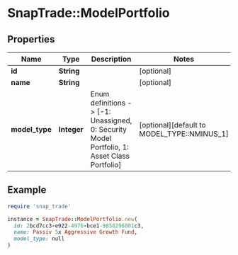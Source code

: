 # SnapTrade::ModelPortfolio

## Properties

| Name | Type | Description | Notes |
| ---- | ---- | ----------- | ----- |
| **id** | **String** |  | [optional] |
| **name** | **String** |  | [optional] |
| **model_type** | **Integer** | Enum definitions -&gt; [-1: Unassigned, 0: Security Model Portfolio, 1: Asset Class Portfolio] | [optional][default to MODEL_TYPE::NMINUS_1] |

## Example

```ruby
require 'snap_trade'

instance = SnapTrade::ModelPortfolio.new(
  id: 2bcd7cc3-e922-4976-bce1-9858296801c3,
  name: Passiv 5x Aggressive Growth Fund,
  model_type: null
)
```

